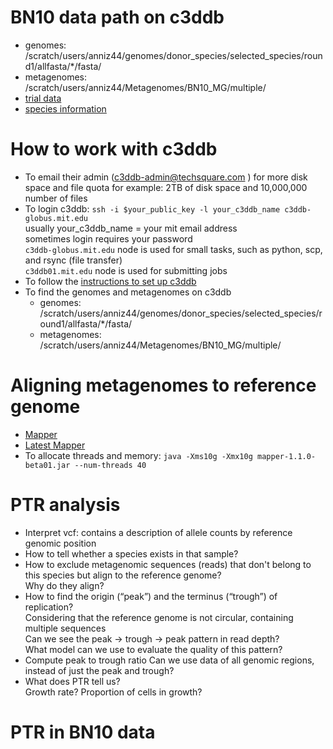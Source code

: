 # BN10 data path on c3ddb
* genomes: /scratch/users/anniz44/genomes/donor_species/selected_species/round1/allfasta/*/fasta/
* metagenomes: /scratch/users/anniz44/Metagenomes/BN10_MG/multiple/
* [trial data](https://drive.google.com/drive/folders/1ocNlSmVHdIVTr8RG-jGTqX5dc4xbZp1_?usp=sharing)
* [species information](https://drive.google.com/file/d/1W0ANLpcewOUrQ5RUaFbOezati-xhnmkW/view?usp=sharing)
# How to work with c3ddb
* To email their admin (c3ddb-admin@techsquare.com ) for more disk space and file quota
for example: 2TB of disk space and 10,000,000 number of files
* To login c3ddb: `ssh -i $your_public_key -l your_c3ddb_name c3ddb-globus.mit.edu`\
usually your_c3ddb_name = your mit email address\
sometimes login requires your password\
`c3ddb-globus.mit.edu` node is used for small tasks, such as python, scp, and rsync (file transfer)\
`c3ddb01.mit.edu` node is used for submitting jobs
* To follow the [instructions to set up c3ddb](https://github.com/caozhichongchong/PTR_BN10/blob/main/c3ddb_introduction.docx)
* To find the genomes and metagenomes on c3ddb
    * genomes: /scratch/users/anniz44/genomes/donor_species/selected_species/round1/allfasta/*/fasta/
    * metagenomes: /scratch/users/anniz44/Metagenomes/BN10_MG/multiple/
# Aligning metagenomes to reference genome
* [Mapper](https://github.com/mathjeff/Mapper)
* [Latest Mapper](https://drive.google.com/file/d/1yz9GkTO7aGjcYPov3XmHOkuB_-UxCQKl/view?usp=sharing)
* To allocate threads and memory: `java -Xms10g -Xmx10g mapper-1.1.0-beta01.jar --num-threads 40`
# PTR analysis
* Interpret vcf: contains a description of allele counts by reference genomic position
* How to tell whether a species exists in that sample?
* How to exclude metagenomic sequences (reads) that don't belong to this species but align to the reference genome?\
Why do they align?  
* How to find the origin (“peak”) and the terminus (“trough”) of replication?\
Considering that the reference genome is not circular, containing multiple sequences\
Can we see the peak -> trough -> peak pattern in read depth?\
What model can we use to evaluate the quality of this pattern? 
* Compute peak to trough ratio
Can we use data of all genomic regions, instead of just the peak and trough?
* What does PTR tell us?\
Growth rate? Proportion of cells in growth?
# PTR in BN10 data